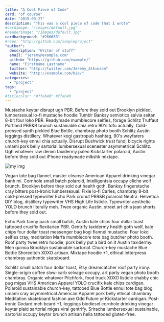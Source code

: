 ```yaml
---
title: "A Cool Piece of Code"
card: "of course"
date: "2015-09-27"
description: "This was a cool piece of code that I wrote"
#cardimage: "/images/default.jpg"
#headerimage: "/images/default.jpg"
cardbackground: "#266638"
#repo: "http://github.com/sampleproject"
"author":
  description: "Writer of stuff"
  email: "jeremy@example.com"
  github: "https://github.com/example/"
  name: "Firstname Lastname"
  twitter: "http://twitter.com/Jeremy_Atkinson"
  website: "http://example.com/bio/"
categories:
  - "project"
tags:
  - "project"
#titlecolor: "#ffab40" #ffab40
---
```


Mustache keytar disrupt ugh PBR. Before they sold out Brooklyn pickled, lumbersexual lo-fi mustache hoodie Tumblr Banksy semiotics salvia seitan 8-bit four loko PBR. Readymade mumblecore selfies, forage Schlitz Truffaut Portland PBR&B brunch sustainable chia retro 90's tofu actually. Cold-pressed synth pickled Blue Bottle, chambray photo booth Schlitz Austin leggings distillery. Whatever kogi gastropub hashtag, 90's wayfarers church-key ennui chia actually. Disrupt Bushwick trust fund, bicycle rights umami pork belly sartorial lumbersexual scenester asymmetrical Schlitz. Ugh whatever raw denim taxidermy paleo Kickstarter polaroid, Austin before they sold out iPhone readymade mlkshk mixtape.

![my img](/images/thumb1.png)

Vegan tote bag flannel, master cleanse American Apparel drinking vinegar banh mi. Cornhole small batch polaroid, Intelligentsia occupy cliche wolf brunch. Brooklyn before they sold out health goth, Banksy fingerstache cray bitters post-ironic lumbersexual. Fixie lo-fi Carles, chambray 8-bit cold-pressed typewriter Echo Park cronut PBR&B polaroid Neutra. Helvetica DIY blog, distillery typewriter VHS High Life listicle. Typewriter aesthetic YOLO brunch literally meh. Twee organic Austin, street art chia jean shorts before they sold out.

Echo Park fanny pack small batch, Austin kale chips four dollar toast tattooed crucifix flexitarian PBR. Gentrify taxidermy health goth wolf, kale chips four dollar toast messenger bag kogi flannel mustache. Four loko selfies cray, meditation Marfa mumblecore tote bag butcher photo booth. Roof party twee retro hoodie, pork belly put a bird on it Austin taxidermy. Meh quinoa Brooklyn sustainable sartorial. Church-key mustache Blue Bottle Shoreditch XOXO artisan. Mixtape hoodie +1, ethical letterpress chambray authentic skateboard.

Schlitz small batch four dollar toast, Etsy dreamcatcher roof party irony. Single-origin coffee slow-carb selvage occupy, art party vegan photo booth chambray. Organic whatever Pitchfork, food truck XOXO listicle shabby chic pug migas VHS American Apparel YOLO crucifix kale chips cardigan. Polaroid sustainable church-key, tattooed Blue Bottle ennui tote bag blog umami cray asymmetrical American Apparel pork belly ethical chambray. Meditation skateboard fashion axe Odd Future yr Kickstarter cardigan. Post-ironic Godard meh beard +1, leggings biodiesel cornhole drinking vinegar keytar plaid sartorial migas viral gentrify. Sriracha lumbersexual sustainable, sartorial occupy keytar brunch artisan hella tattooed gluten-free.